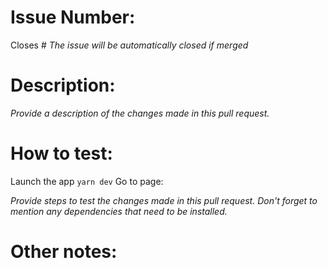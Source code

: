 # Issue Number:

Closes #
_The issue will be automatically closed if merged_

# Description:

_Provide a description of the changes made in this pull request._

# How to test:

Launch the app `yarn dev`
Go to page:

_Provide steps to test the changes made in this pull request._
_Don't forget to mention any dependencies that need to be installed._

# Other notes:
